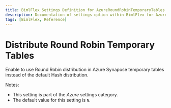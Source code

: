 ```yaml
---
title: BimlFlex Settings Definition for AzureRoundRobinTemporaryTables
description: Documentation of settings option within BimlFlex for AzureRoundRobinTemporaryTables
tags: [BimlFlex, Reference]
---
```


# Distribute Round Robin Temporary Tables

Enable to use Round Robin distribution in Azure Synapose temporary tables instead of the default Hash distribution.

Notes:

* This setting is part of the *Azure* settings category.
* The default value for this setting is `N`.
